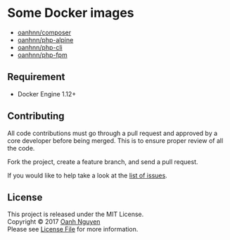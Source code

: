 # Some Docker images

* [oanhnn/composer](https://github.com/oanhnn/docker-images/blob/master/composer/README.md)
* [oanhnn/php-alpine](https://github.com/oanhnn/docker-images/blob/master/php-alpine/README.md)
* [oanhnn/php-cli](https://github.com/oanhnn/docker-images/blob/master/php-cli/README.md)
* [oanhnn/php-fpm](https://github.com/oanhnn/docker-images/blob/master/php-fpm/README.md)

## Requirement
- Docker Engine 1.12+

## Contributing
All code contributions must go through a pull request and approved by
a core developer before being merged. This is to ensure proper review of all the code.

Fork the project, create a feature branch, and send a pull request.

If you would like to help take a look at the [list of issues](https://github.com/oanhnn/docker-images/issues).

## License
This project is released under the MIT License.   
Copyright © 2017 [Oanh Nguyen](https://github.com/oanhnn)   
Please see [License File](https://github.com/oanhnn/docker-images/blob/master/LICENSE) for more information.
